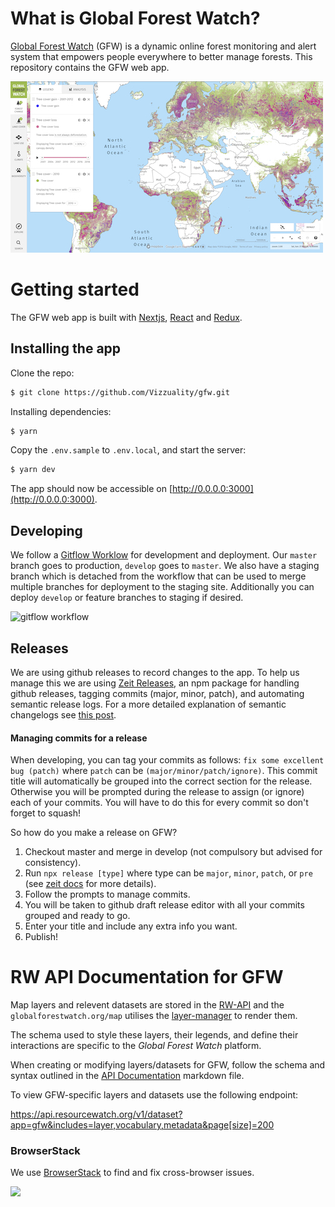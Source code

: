 # What is Global Forest Watch?

[Global Forest Watch](http://www.globalforestwatch.org/) (GFW) is a
dynamic online forest monitoring and alert system that empowers people
everywhere to better manage forests. This repository contains the GFW web app.

![Global forest watch map](/public/preview.jpg?raw=true "Global Forest Watch")

# Getting started

The GFW web app is built with [Nextjs](https://nextjs.org/), [React](https://reactjs.org/) and [Redux](https://redux.js.org/).

## Installing the app

Clone the repo:

```bash
$ git clone https://github.com/Vizzuality/gfw.git
```

Installing dependencies:

```bash
$ yarn
```

Copy the `.env.sample` to `.env.local`, and start the server:

```bash
$ yarn dev
```

The app should now be accessible on [http://0.0.0.0:3000](http://0.0.0.0:3000).

## Developing

We follow a [Gitflow Worklow](https://www.atlassian.com/git/tutorials/comparing-workflows/gitflow-workflow) for development and deployment. Our `master` branch goes to production, `develop` goes to `master`. We also have a staging branch which is detached from the workflow that can be used to merge multiple branches for deployment to the staging site. Additionally you can deploy `develop` or feature branches to staging if desired.

![gitflow workflow](https://www.atlassian.com/dam/jcr:b5259cce-6245-49f2-b89b-9871f9ee3fa4/03%20(2).svg)

## Releases

We are using github releases to record changes to the app. To help us manage this we are using [Zeit Releases](https://github.com/zeit/release), an npm package for handling github releases, tagging commits (major, minor, patch), and automating semantic release logs. For a more detailed explanation of semantic changelogs see [this post](https://semver.org/).


#### Managing commits for a release

When developing, you can tag your commits as follows: `fix some excellent bug (patch)` where `patch` can be `(major/minor/patch/ignore)`. This commit title will automatically be grouped into the correct section for the release. Otherwise you will be prompted during the release to assign (or ignore) each of your commits. You will have to do this for every commit so don't forget to squash!

So how do you make a release on GFW?

1. Checkout master and merge in develop (not compulsory but advised for consistency).
2. Run `npx release [type]` where type can be `major`, `minor`, `patch`, or `pre` (see [zeit docs](https://github.com/zeit/release) for more details).
3. Follow the prompts to manage commits.
4. You will be taken to github draft release editor with all your commits grouped and ready to go.
5. Enter your title and include any extra info you want.
6. Publish!

# RW API Documentation for GFW

Map layers and relevent datasets are stored in the [RW-API](http://api.resourcewatch.org/) and the `globalforestwatch.org/map` utilises the [layer-manager](https://github.com/Vizzuality/layer-manager) to render them.

The schema used to style these layers, their legends, and define their interactions are specific to the *Global Forest Watch* platform.

When creating or modifying layers/datasets for GFW, follow the schema and syntax outlined in the [API Documentation](./docs/API_Documentation.md) markdown file.

To view GFW-specific layers and datasets use the following endpoint:

https://api.resourcewatch.org/v1/dataset?app=gfw&includes=layer,vocabulary,metadata&page[size]=200

### BrowserStack

We use [BrowserStack](https://www.browserstack.com) to find and fix cross-browser issues.

<a href="https://www.browserstack.com"><img src="https://www.browserstack.com/images/layout/browserstack-logo-600x315.png" height="70" /></a>